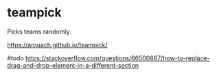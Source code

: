 # teampick
Picks teams randomly.

https://arquach.github.io/teampick/

#todo
https://stackoverflow.com/questions/66500867/how-to-replace-drag-and-drop-element-in-a-different-section
